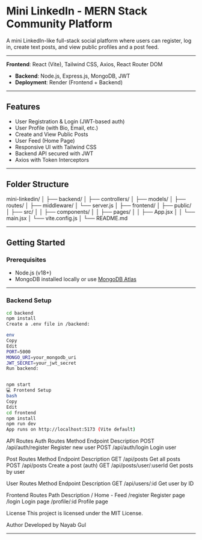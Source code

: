 #  Mini LinkedIn - MERN Stack Community Platform

A mini LinkedIn-like full-stack social platform where users can register, log in, create text posts, and view public profiles and a post feed.

---

**Frontend**: React (Vite), Tailwind CSS, Axios, React Router DOM
- **Backend**: Node.js, Express.js, MongoDB, JWT
- **Deployment**: Render (Frontend + Backend)

---

##  Features

-  User Registration & Login (JWT-based auth)
-  User Profile (with Bio, Email, etc.)
-  Create and View Public Posts
-  User Feed (Home Page)
-  Responsive UI with Tailwind CSS
-  Backend API secured with JWT
-  Axios with Token Interceptors

---

##  Folder Structure
mini-linkedin/
│
├── backend/
│ ├── controllers/
│ ├── models/
│ ├── routes/
│ ├── middleware/
│ └── server.js
│
├── frontend/
│ ├── public/
│ ├── src/
│ │ ├── components/
│ │ ├── pages/
│ │ ├── App.jsx
│ │ └── main.jsx
│ └── vite.config.js
│
└── README.md

---

##  Getting Started

###  Prerequisites

- Node.js (v18+)
- MongoDB installed locally or use [MongoDB Atlas](https://www.mongodb.com/cloud/atlas)

---

###  Backend Setup

```bash
cd backend
npm install
Create a .env file in /backend:

env
Copy
Edit
PORT=5000
MONGO_URI=your_mongodb_uri
JWT_SECRET=your_jwt_secret
Run backend:
```

```bash

npm start
💻 Frontend Setup
bash
Copy
Edit
cd frontend
npm install
npm run dev
App runs on http://localhost:5173 (Vite default)
```
 API Routes
Auth Routes
Method	Endpoint	Description
POST	/api/auth/register	Register new user
POST	/api/auth/login	Login user

Post Routes
Method	Endpoint	Description
GET	/api/posts	Get all posts
POST	/api/posts	Create a post (auth)
GET	/api/posts/user/:userId	Get posts by user

User Routes
Method	Endpoint	Description
GET	/api/users/:id	Get user by ID

 Frontend Routes
Path	Description
/	Home - Feed
/register	Register page
/login	Login page
/profile/:id	Profile page

 

 License
This project is licensed under the MIT License.


 Author
Developed by Nayab Gul



---




